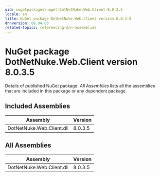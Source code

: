 ```yaml
---
uid: nugetpackages\nuget-DotNetNuke.Web.Client-8.0.3.5
locale: en
title: NuGet package DotNetNuke.Web.Client version 8.0.3.5
dnnversion: 09.04.03
related-topics: referencing-dnn-assemblies
---
```


# NuGet package DotNetNuke.Web.Client version 8.0.3.5
Details of published NuGet package.
*All Assemblies* lists all the assemblies that are included in this package or any dependent package.

## Included Assemblies

|Assembly|Version|
|---|---|
|DotNetNuke.Web.Client.dll|8.0.3.5|

## All Assemblies

|Assembly|Version|
|---|---|
|DotNetNuke.Web.Client.dll|8.0.3.5|

